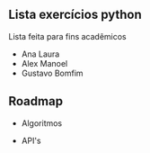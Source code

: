 ## Lista exercícios python

Lista feita para fins acadêmicos 

- Ana Laura 
- Alex Manoel 
- Gustavo Bomfim

## Roadmap

- Algoritmos

- API's

